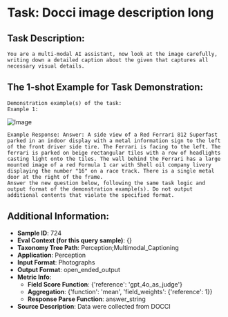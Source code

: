 # Task: Docci image description long

## Task Description:

```
You are a multi-modal AI assistant, now look at the image carefully, writing down a detailed caption about the given that captures all necessary visual details.
```

## The 1-shot Example for Task Demonstration:

```
Demonstration example(s) of the task:
Example 1:
```

![Image](qual_dev_00006.png)

```
Example Response: Answer: A side view of a Red Ferrari 812 Superfast parked in an indoor display with a metal information sign to the left of the front driver side tire. The Ferrari is facing to the left. The ferrari is parked on beige rectangular tiles with a row of headlights casting light onto the tiles. The wall behind the Ferrari has a large mounted image of a red Formula 1 car with Shell oil company livery displaying the number "16" on a race track. There is a single metal door at the right of the frame.
Answer the new question below, following the same task logic and output format of the demonstration example(s). Do not output additional contents that violate the specified format.
```

## Additional Information:

- **Sample ID**: 724
- **Eval Context (for this query sample)**: {}
- **Taxonomy Tree Path**: Perception;Multimodal_Captioning
- **Application**: Perception
- **Input Format**: Photographs
- **Output Format**: open_ended_output
- **Metric Info**:
  - **Field Score Function**: {'reference': 'gpt_4o_as_judge'}
  - **Aggregation**: {'function': 'mean', 'field_weights': {'reference': 1}}
  - **Response Parse Function**: answer_string
- **Source Description**: Data were collected from DOCCI
